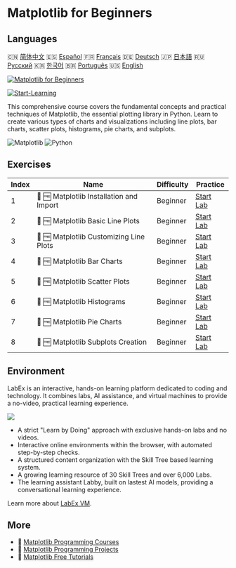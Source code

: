 # Matplotlib for Beginners

## Languages

🇨🇳 [简体中文](README_zh.md) 🇪🇸 [Español](README_es.md) 🇫🇷 [Français](README_fr.md) 🇩🇪 [Deutsch](README_de.md) 🇯🇵 [日本語](README_ja.md) 🇷🇺 [Русский](README_ru.md) 🇰🇷 [한국어](README_ko.md) 🇧🇷 [Português](README_pt.md) 🇺🇸 [English](README.md) 

[![Matplotlib for Beginners](https://cover-creator.labex.io/matplotlib-for-beginners.png)](https://labex.io/courses/matplotlib-for-beginners)

[![Start-Learning](https://img.shields.io/badge/Start-Learning-whitesmoke?style=for-the-badge)](https://labex.io/courses/matplotlib-for-beginners)

This comprehensive course covers the fundamental concepts and practical techniques of Matplotlib, the essential plotting library in Python. Learn to create various types of charts and visualizations including line plots, bar charts, scatter plots, histograms, pie charts, and subplots.

![Matplotlib](https://img.shields.io/badge/Matplotlib-whitesmoke?style=for-the-badge&logo=matplotlib)
![Python](https://img.shields.io/badge/Python-whitesmoke?style=for-the-badge&logo=python)


## Exercises

|   Index | Name                                     | Difficulty   | Practice                                                                                                                |
|---------|------------------------------------------|--------------|-------------------------------------------------------------------------------------------------------------------------|
|       1 | 📖 🆓 Matplotlib Installation and Import | Beginner     | <a target='_blank' href='https://labex.io/tutorials/matplotlib-matplotlib-installation-and-import-596567'>Start Lab</a> |
|       2 | 📖 🆓 Matplotlib Basic Line Plots        | Beginner     | <a target='_blank' href='https://labex.io/tutorials/matplotlib-matplotlib-basic-line-plots-596564'>Start Lab</a>        |
|       3 | 📖 🆓 Matplotlib Customizing Line Plots  | Beginner     | <a target='_blank' href='https://labex.io/tutorials/matplotlib-matplotlib-customizing-line-plots-596565'>Start Lab</a>  |
|       4 | 📖 🆓 Matplotlib Bar Charts              | Beginner     | <a target='_blank' href='https://labex.io/tutorials/matplotlib-matplotlib-bar-charts-596563'>Start Lab</a>              |
|       5 | 📖 🆓 Matplotlib Scatter Plots           | Beginner     | <a target='_blank' href='https://labex.io/tutorials/matplotlib-matplotlib-scatter-plots-596569'>Start Lab</a>           |
|       6 | 📖 🆓 Matplotlib Histograms              | Beginner     | <a target='_blank' href='https://labex.io/tutorials/matplotlib-matplotlib-histograms-596566'>Start Lab</a>              |
|       7 | 📖 🆓 Matplotlib Pie Charts              | Beginner     | <a target='_blank' href='https://labex.io/tutorials/matplotlib-matplotlib-pie-charts-596568'>Start Lab</a>              |
|       8 | 📖 🆓 Matplotlib Subplots Creation       | Beginner     | <a target='_blank' href='https://labex.io/tutorials/matplotlib-matplotlib-subplots-creation-596570'>Start Lab</a>       |

## Environment

LabEx is an interactive, hands-on learning platform dedicated to coding and technology. It combines labs, AI assistance, and virtual machines to provide a no-video, practical learning experience.

![](https://tutorial-screenshot.getvm.io/images/vm-1725247253.png)

- A strict "Learn by Doing" approach with exclusive hands-on labs and no videos.
- Interactive online environments within the browser, with automated step-by-step checks.
- A structured content organization with the Skill Tree based learning system.
- A growing learning resource of 30 Skill Trees and over 6,000 Labs.
- The learning assistant Labby, built on lastest AI models, providing a conversational learning experience.

Learn more about [LabEx VM](https://support.labex.io/using-labex/virtual-machine).

## More

- 🔗 [Matplotlib Programming Courses](https://github.com/labex-labs/awesome-programming-courses)
- 🔗 [Matplotlib Programming Projects](https://github.com/labex-labs/awesome-programming-projects)
- 🔗 [Matplotlib Free Tutorials](https://github.com/labex-labs/matplotlib-free-tutorials)

